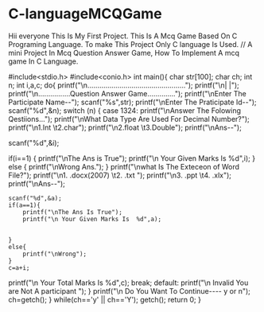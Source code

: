 # C-languageMCQGame
Hii everyone This Is My First Project. This Is A Mcq Game Based On C  Programing Language. To make This Project  Only C language Is Used.
// A mini Project In Mcq Question Answer Game, How To Implement A  mcq game In C Language.

#include<stdio.h>
#include<conio.h>
int main(){
    char str[100];
    char ch;
    int n;
    int i,a,c;
    do{
    printf("\n.................................................");
    printf("\n|                                                |");
    printf("\n................Question Answer Game..............");
    printf("\nEnter The Participate Name--");
    scanf("%s",str);
    printf("\nEnter The Praticipate Id--");
   scanf("%d",&n);
   switch (n)
   {
   case 1324:
   printf("\nAnswer The Folowing Qestiions...");
   printf("\nWhat Data Type Are Used For Decimal Number?");
   printf("\n1.Int     \t2.char");
   printf("\n2.float    \t3.Double");
   printf("\nAns--");
 
    
scanf("%d",&i);

if(i==1)
{
printf("\nThe Ans is True");
printf("\n Your Given Marks Is   %d",i);
}
else
{
printf("\nWrong Ans.");
}
printf("\nwhat Is The Exteceon of Word File?");
printf("\n1. .docx(2007)  \t2. .txt ");
printf("\n3. .ppt          \t4. .xlx");
printf("\nAns--");

    scanf("%d",&a);
    if(a==1){
        printf("\nThe Ans Is True");
        printf("\n Your Given Marks Is  %d",a);


    }
    else{
        printf("\nWrong");
    }
    c=a+i;
printf("\n Your Total Marks Is %d",c);
break;
default:
printf("\n Invalid You are Not A participant ");
   }
printf("\n Do You Want To Continue---- y or n");
ch=getch();
    }
while(ch=='y' || ch=='Y');
getch();
return 0;
}
